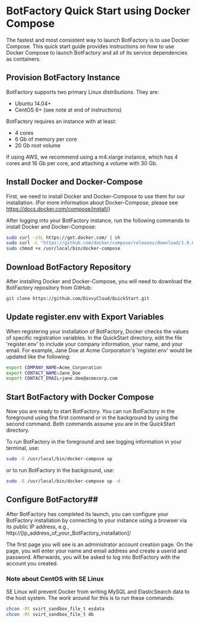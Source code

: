 # BotFactory Quick Start using Docker Compose 

The fastest and most consistent way to launch BotFactory is to use Docker 
Compose. This quick start guide provides instructions on how to use Docker 
Compose to launch BotFactory and all of its service dependencies as containers.

## Provision BotFactory Instance
BotFactory supports two primary Linux distributions. They are:

 - Ubuntu 14.04+ 
 - CentOS 6+ (see note at end of instructions)

BotFactory requires an instance with at least:

 - 4 cores
 - 6 Gb of memory per core
 - 20 Gb root volume

If using AWS, we recommend using a m4.xlarge instance, which has 4 cores and 
16 Gb per core, and attaching a volume with 30 Gb.

## Install Docker and Docker-Compose

First, we need to install Docker and Docker-Compose to use them for our 
installation. (For more information about Docker-Compose, please see 
https://docs.docker.com/compose/install/)

After logging into your BotFactory instance, run the following commands to 
install Docker and Docker-Compose:

```bash
sudo curl -sSL https://get.docker.com/ | sh
sudo curl -L "https://github.com/docker/compose/releases/download/1.9.0/docker-compose-$(uname -s)-$(uname -m)" -o /usr/local/bin/docker-compose
sudo chmod +x /usr/local/bin/docker-compose
```

## Download BotFactory Repository 

After installing Docker and Docker-Compose, you will need to download the 
BotFactory repository from GitHub:

```bash
git clone https://github.com/DivvyCloud/QuickStart.git
```

## Update register.env with Export Variables 
When registering your installation of BotFactory, Docker checks the values of 
specific registration variables. In the QuickStart directory, edit the file 
'register.env' to include your company information, your name, and your email. 
For example, Jane Doe at Acme Corporation's 'register.env' would be updated 
like the following:

```bash
export COMPANY_NAME=Acme_Corporation
export CONTACT_NAME=Jane_Doe
export CONTACT_EMAIL=jane.doe@acmecorp.com
````

## Start BotFactory with Docker Compose
Now you are ready to start BotFactory. You can run BotFactory in the foreground 
using the first command or in the background by using the second command. Both 
commands assume you are in the QuickStart directory.

To run BotFactory in the foreground and see logging information in your 
terminal, use:
```bash
sudo -E /usr/local/bin/docker-compose up
````

or to run BotFactory in the background, use: 
```bash
sudo -E /usr/local/bin/docker-compose up -d
```

## Configure BotFactory##
After BotFactory has completed its launch, you can configure your BotFactory 
installation by connecting to your instance using a browser via its public IP 
address, e.g., http://[ip_address_of_your_BotFactory_installation]/  

The first page you will see is an administrator account creation page. On the 
page, you will enter your name and email address and create a userid and 
password. Afterwards, you will be asked to log into BotFactory with the account 
you created.

### Note about CentOS with SE Linux

SE Linux will prevent Docker from writing MySQL and ElasticSearch data to the 
host system. The work around for this is to run these commands:

```bash
chcon -Rt svirt_sandbox_file_t esdata
chcon -Rt svirt_sandbox_file_t db
```

